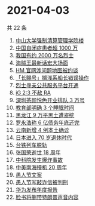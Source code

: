 # 2021-04-03

共 22 条

<!-- BEGIN ZHIHUSEARCH -->
<!-- 最后更新时间 Sat Apr 03 2021 13:06:49 GMT+0800 (China Standard Time) -->
1. [中山大学强制清算管理学院楼](https://www.zhihu.com/search?q=中山大学)
1. [中国自闭症患者超 1000 万](https://www.zhihu.com/search?q=自闭症)
1. [我国有约 2000 万名烈士](https://www.zhihu.com/search?q=清明)
1. [海贼王最新话宏大场面](https://www.zhihu.com/search?q=海贼王)
1. [HM 官网涉问题地图被约谈](https://www.zhihu.com/search?q=hm)
1. [「长赐号」搁浅系船长错误操作](https://www.zhihu.com/search?q=苏伊士运河)
1. [烈士寻亲公共服务平台开通](https://www.zhihu.com/search?q=烈士寻亲)
1. [iG 2:3 不敌 RA](https://www.zhihu.com/search?q=ig)
1. [深圳茶颜悦色开业排队 3 万号](https://www.zhihu.com/search?q=茶颜悦色)
1. [教育部明确 3 个睡眠时间](https://www.zhihu.com/search?q=睡眠时间)
1. [黑龙江 9 万平黑土遭盗挖](https://www.zhihu.com/search?q=黑土盗挖)
1. [罗永浩称 6 亿债务年底还完](https://www.zhihu.com/search?q=罗永浩)
1. [云南新增 4 例本土确诊](https://www.zhihu.com/search?q=云南新增)
1. [日本进入 70 岁退休时代](https://www.zhihu.com/search?q=日本退休)
1. [台铁列车脱轨](https://www.zhihu.com/search?q=台铁列车)
1. [张国荣逝世 18 周年](https://www.zhihu.com/search?q=张国荣)
1. [中科院发生爆炸事故](https://www.zhihu.com/search?q=中科院)
1. [中美南海撞机 20 周年](https://www.zhihu.com/search?q=中美撞机)
1. [愚人节文案](https://www.zhihu.com/search?q=愚人节文案)
1. [愚人节写敲诈信被判刑](https://www.zhihu.com/search?q=愚人节套路)
1. [华为发布年度报告](https://www.zhihu.com/search?q=华为年度报告)
1. [脸书将删带特朗普声音内容](https://www.zhihu.com/search?q=特朗普)
<!-- END ZHIHUSEARCH -->
